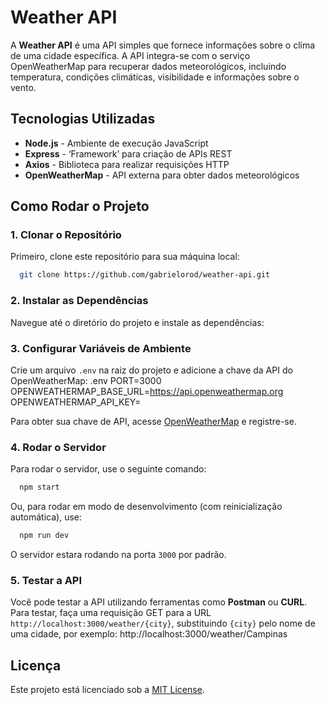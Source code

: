 # Weather API

A **Weather API** é uma API simples que fornece informações sobre o clima de uma cidade específica. A API integra-se com o serviço OpenWeatherMap para recuperar dados meteorológicos, incluindo temperatura, condições climáticas, visibilidade e informações sobre o vento.

## Tecnologias Utilizadas

- **Node.js** - Ambiente de execução JavaScript
- **Express** - ‘Framework’ para criação de APIs REST
- **Axios** - Biblioteca para realizar requisições HTTP
- **OpenWeatherMap** - API externa para obter dados meteorológicos

## Como Rodar o Projeto

### 1. Clonar o Repositório

Primeiro, clone este repositório para sua máquina local:

```bash
  git clone https://github.com/gabrielorod/weather-api.git
```

### 2. Instalar as Dependências

Navegue até o diretório do projeto e instale as dependências:

### 3. Configurar Variáveis de Ambiente

Crie um arquivo `.env` na raiz do projeto e adicione a chave da API do OpenWeatherMap:
.env
PORT=3000
OPENWEATHERMAP_BASE_URL=https://api.openweathermap.org 
OPENWEATHERMAP_API_KEY=

Para obter sua chave de API, acesse [OpenWeatherMap](https://openweathermap.org/api) e registre-se.

### 4. Rodar o Servidor

Para rodar o servidor, use o seguinte comando:
```bash
  npm start
```
Ou, para rodar em modo de desenvolvimento (com reinicialização automática), use:
```bash
  npm run dev
```
O servidor estara rodando na porta `3000` por padrão.

### 5. Testar a API

Você pode testar a API utilizando ferramentas como **Postman** ou **CURL**. Para testar, faça uma requisição GET para a URL `http://localhost:3000/weather/{city}`, substituindo `{city}` pelo nome de uma cidade, por exemplo:
http://localhost:3000/weather/Campinas

## Licença

Este projeto está licenciado sob a [MIT License](LICENSE).
